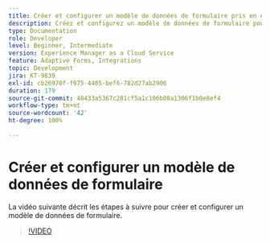 ```yaml
---
title: Créer et configurer un modèle de données de formulaire pris en charge par Dynamics
description: Créez et configurez un modèle de données de formulaire pour interagir avec les entités dans Microsoft Dynamics.
type: Documentation
role: Developer
level: Beginner, Intermediate
version: Experience Manager as a Cloud Service
feature: Adaptive Forms, Integrations
topic: Development
jira: KT-9839
exl-id: cb26970f-f975-4405-bef6-782d27ab2906
duration: 179
source-git-commit: 48433a5367c281cf5a1c106b08a1306f1b0e8ef4
workflow-type: tm+mt
source-wordcount: '42'
ht-degree: 100%

---
```


# Créer et configurer un modèle de données de formulaire


La vidéo suivante décrit les étapes à suivre pour créer et configurer un modèle de données de formulaire.

>[!VIDEO](https://video.tv.adobe.com/v/3444794?quality=12&learn=on&captions=fre_fr)
